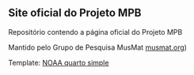 ## Site oficial do Projeto MPB

Repositório contendo a página oficial do Projeto MPB

Mantido pelo Grupo de Pesquisa MusMat [musmat.org](https://musmat.org/))

Template: [NOAA quarto simple](https://nmfs-opensci.github.io/NOAA-quarto-simple/)
